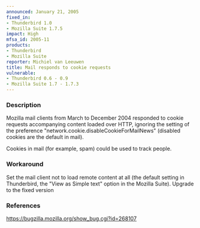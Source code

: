 ```yaml
---
announced: January 21, 2005
fixed_in:
- Thunderbird 1.0
- Mozilla Suite 1.7.5
impact: High
mfsa_id: 2005-11
products:
- Thunderbird
- Mozilla Suite
reporter: Michiel van Leeuwen
title: Mail responds to cookie requests
vulnerable:
- Thunderbird 0.6 - 0.9
- Mozilla Suite 1.7 - 1.7.3
---
```


<h3>Description</h3>

<p>Mozilla mail clients from March to December 2004 responded to cookie
requests accompanying content loaded over HTTP, ignoring the setting
of the preference "network.cookie.disableCookieForMailNews" (disabled
cookies are the default in mail).</p>

<p>Cookies in mail (for example, spam) could be used to track people.</p>

<h3>Workaround</h3>

<p>Set the mail client not to load remote content at all (the default
setting in Thunderbird, the "View as Simple text" option in the Mozilla Suite).
Upgrade to the fixed version</p>

<h3>References</h3>

<p><a href="https://bugzilla.mozilla.org/show_bug.cgi?id=268107">
https://bugzilla.mozilla.org/show_bug.cgi?id=268107</a></p>



